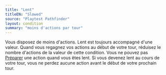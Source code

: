 ```yaml
---
title: "Lent"
titleEN: "Slowed"
source: "Playtest Pathfinder"
layout: condition
summary: "moins d'actions par tour"
---
```


Vous disposez de moins d'actions. Lent est toujours accompagné d'une valeur. Quand vous regagnez vos actions au début de votre tour, réduisez le nombre d'actions de la valeur de cette condition. Vous ne pouvez pas [Préparer](/ch9-jouer-à-pathfinder/actions-de-base.html#préparer) une action quand vous êtes lent. Si vous devenez lent au cours de votre tour, vous ne perdez aucune action avant le début de votre prochain tour.